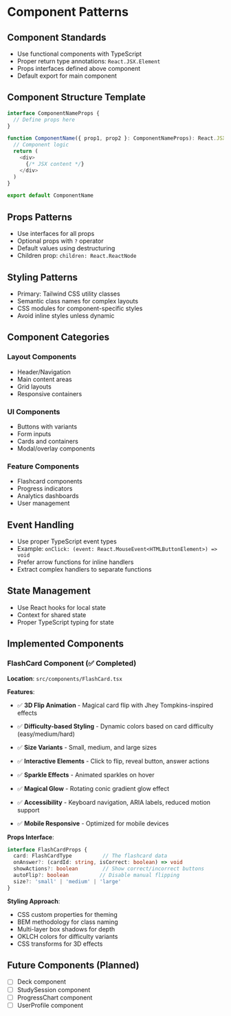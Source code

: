 # Component Patterns

## Component Standards

- Use functional components with TypeScript
- Proper return type annotations: `React.JSX.Element`
- Props interfaces defined above component
- Default export for main component

## Component Structure Template

```typescript
interface ComponentNameProps {
  // Define props here
}

function ComponentName({ prop1, prop2 }: ComponentNameProps): React.JSX.Element {
  // Component logic
  return (
    <div>
      {/* JSX content */}
    </div>
  )
}

export default ComponentName
```

## Props Patterns

- Use interfaces for all props
- Optional props with `?` operator
- Default values using destructuring
- Children prop: `children: React.ReactNode`

## Styling Patterns

- Primary: Tailwind CSS utility classes
- Semantic class names for complex layouts
- CSS modules for component-specific styles
- Avoid inline styles unless dynamic

## Component Categories

### Layout Components

- Header/Navigation
- Main content areas
- Grid layouts
- Responsive containers

### UI Components

- Buttons with variants
- Form inputs
- Cards and containers
- Modal/overlay components

### Feature Components

- Flashcard components
- Progress indicators
- Analytics dashboards
- User management

## Event Handling

- Use proper TypeScript event types
- Example: `onClick: (event: React.MouseEvent<HTMLButtonElement>) => void`
- Prefer arrow functions for inline handlers
- Extract complex handlers to separate functions

## State Management

- Use React hooks for local state
- Context for shared state
- Proper TypeScript typing for state

## Implemented Components

### FlashCard Component (✅ Completed)

**Location**: `src/components/FlashCard.tsx`

**Features**:

- ✅ **3D Flip Animation** - Magical card flip with Jhey Tompkins-inspired effects

- ✅ **Difficulty-based Styling** - Dynamic colors based on card difficulty (easy/medium/hard)
- ✅ **Size Variants** - Small, medium, and large sizes
- ✅ **Interactive Elements** - Click to flip, reveal button, answer actions
- ✅ **Sparkle Effects** - Animated sparkles on hover
- ✅ **Magical Glow** - Rotating conic gradient glow effect
- ✅ **Accessibility** - Keyboard navigation, ARIA labels, reduced motion support
- ✅ **Mobile Responsive** - Optimized for mobile devices

**Props Interface**:

```typescript
interface FlashCardProps {
  card: FlashCardType          // The flashcard data
  onAnswer?: (cardId: string, isCorrect: boolean) => void
  showActions?: boolean        // Show correct/incorrect buttons
  autoFlip?: boolean          // Disable manual flipping
  size?: 'small' | 'medium' | 'large'
}
```

**Styling Approach**:

- CSS custom properties for theming
- BEM methodology for class naming
- Multi-layer box shadows for depth
- OKLCH colors for difficulty variants
- CSS transforms for 3D effects

## Future Components (Planned)

- [ ] Deck component
- [ ] StudySession component
- [ ] ProgressChart component
- [ ] UserProfile component
